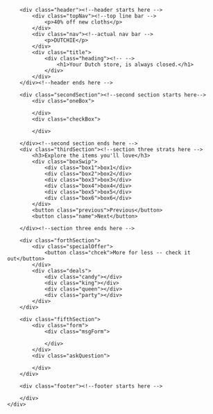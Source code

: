 <!DOCTYPE html>
<html lang="en">

<head>
    <meta charset="UTF-8">
    <meta name="viewport" content="width=device-width, initial-scale=1.0">
    <title>Document</title>
</head>

<body>
    <div class="container">

        <div class="header"><!--header starts here -->
            <div class="topNav"><!--top line bar -->
                <p>40% off new cloths</p>
            </div>
            <div class="nav"><!--actual nav bar -->
                <p>DUTCHIE</p>
            </div>
            <div class="title">
                <div class="heading"><!-- -->
                    <h1>Your Dutch store, is always closed.</h1>
                </div>
            </div>
        </div><!--header ends here -->

        <div class="secondSection"><!--second section starts here-->
            <div class="oneBox">

            </div>
            <div class="checkBox">

            </div>

        </div><!--second section ends here -->
        <div class="thirdSection"><!--section three strats here -->
            <h3>Explore the items you'll love</h3>
            <div class="boxSwip">
                <div class="box1">box1</div>
                <div class="box2">box2</div>
                <div class="box3">box3</div>
                <div class="box4">box4</div>
                <div class="box5">box5</div>
                <div class="box6">box6</div>
            </div>
            <button class="previous">Previous</button>
            <button class="name">Next</button>

        </div><!--section three ends here -->

        <div class="forthSection">
            <div class="specialOffer">
                <button class="chcek">More for less -- check it out</button>
            </div>
            <div class="deals">
                <div class="candy"></div>
                <div class="king"></div>
                <div class="queen"></div>
                <div class="party"></div>
            </div>
        </div>
        
        <div class="fifthSection">
            <div class="form">
                <div class="msgForm">

                </div>
            </div>
            <div class="askQuestion">

            </div>
        </div>

        <div class="footer"><!--footer starts here -->
            
        </div>
    </div>


</body>

</html>
